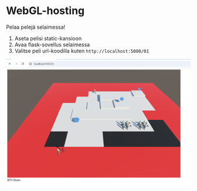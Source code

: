 # WebGL-hosting
Pelaa pelejä selaimessa!

1) Aseta pelisi static-kansioon
2) Avaa flask-sovellus selaimessa
3) Valitse peli url-koodilla kuten ```http://localhost:5000/01```

![gameplay in browser](https://github.com/EternalAzure/WebGL-hosting/blob/main/docs/gameplay%20in%20browser.PNG)

